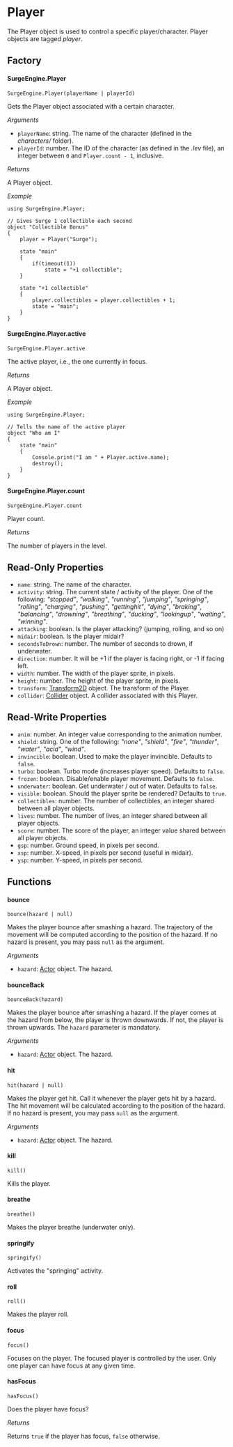 Player
======

The Player object is used to control a specific player/character. Player objects are tagged *player*.

Factory
-------

#### SurgeEngine.Player

`SurgeEngine.Player(playerName | playerId)`

Gets the Player object associated with a certain character.

*Arguments*

* `playerName`: string. The name of the character (defined in the *characters/* folder).
* `playerId`: number. The ID of the character (as defined in the *.lev* file), an integer between `0` and `Player.count - 1`, inclusive.

*Returns*

A Player object.

*Example*
```
using SurgeEngine.Player;

// Gives Surge 1 collectible each second
object "Collectible Bonus"
{
    player = Player("Surge");

    state "main"
    {
        if(timeout(1))
            state = "+1 collectible";
    }

    state "+1 collectible"
    {
        player.collectibles = player.collectibles + 1;
        state = "main";
    }
}
```

#### SurgeEngine.Player.active

`SurgeEngine.Player.active`

The active player, i.e., the one currently in focus.

*Returns*

A Player object.

*Example*
```
using SurgeEngine.Player;

// Tells the name of the active player
object "Who am I"
{
    state "main"
    {
        Console.print("I am " + Player.active.name);
        destroy();
    }
}
```

#### SurgeEngine.Player.count

`SurgeEngine.Player.count`

Player count.

*Returns*

The number of players in the level.

Read-Only Properties
--------------------

* `name`: string. The name of the character.
* `activity`: string. The current state / activity of the player. One of the following: *"stopped"*, *"walking"*, *"running"*, *"jumping"*, *"springing"*, *"rolling"*, *"charging"*, *"pushing"*, *"gettinghit"*, *"dying"*, *"braking"*, *"balancing"*, *"drowning"*, *"breathing"*, *"ducking"*, *"lookingup"*, *"waiting"*, *"winning"*.
* `attacking`: boolean. Is the player attacking? (jumping, rolling, and so on)
* `midair`: boolean. Is the player midair?
* `secondsToDrown`: number. The number of seconds to drown, if underwater.
* `direction`: number. It will be +1 if the player is facing right, or -1 if facing left.
* `width`: number. The width of the player sprite, in pixels.
* `height`: number. The height of the player sprite, in pixels.
* `transform`: [Transform2D](../reference/transform2d) object. The transform of the Player.
* `collider`: [Collider](collider) object. A collider associated with this Player.

Read-Write Properties
---------------------

* `anim`: number. An integer value corresponding to the animation number.
* `shield`: string. One of the following: *"none"*, *"shield"*, *"fire"*, *"thunder"*, *"water"*, *"acid"*, *"wind"*.
* `invincible`: boolean. Used to make the player invincible. Defaults to `false`.
* `turbo`: boolean. Turbo mode (increases player speed). Defaults to `false`.
* `frozen`: boolean. Disable/enable player movement. Defaults to `false`.
* `underwater`: boolean. Get underwater / out of water. Defaults to `false`.
* `visible`: boolean. Should the player sprite be rendered? Defaults to `true`.
* `collectibles`: number. The number of collectibles, an integer shared between all player objects.
* `lives`: number. The number of lives, an integer shared between all player objects.
* `score`: number. The score of the player, an integer value shared between all player objects.
* `gsp`: number. Ground speed, in pixels per second.
* `xsp`: number. X-speed, in pixels per second (useful in midair).
* `ysp`: number. Y-speed, in pixels per second.


Functions
---------

#### bounce

`bounce(hazard | null)`

Makes the player bounce after smashing a hazard. The trajectory of the movement will be computed according to the position of the hazard. If no hazard is present, you may pass `null` as the argument.

*Arguments*

* `hazard`: [Actor](actor) object. The hazard.

#### bounceBack

`bounceBack(hazard)`

Makes the player bounce after smashing a hazard. If the player comes at the hazard from below, the player is thrown downwards. If not, the player is thrown upwards. The `hazard` parameter is mandatory.

*Arguments*

* `hazard`: [Actor](actor) object. The hazard.

#### hit

`hit(hazard | null)`

Makes the player get hit. Call it whenever the player gets hit by a hazard. The hit movement will be calculated according to the position of the hazard. If no hazard is present, you may pass `null` as the argument.

*Arguments*

* `hazard`: [Actor](actor) object. The hazard.

#### kill

`kill()`

Kills the player.

#### breathe

`breathe()`

Makes the player breathe (underwater only).

#### springify

`springify()`

Activates the "springing" activity.

#### roll

`roll()`

Makes the player roll.

#### focus

`focus()`

Focuses on the player. The focused player is controlled by the user. Only one player can have focus at any given time.

#### hasFocus

`hasFocus()`

Does the player have focus?

*Returns*

Returns `true` if the player has focus, `false` otherwise.